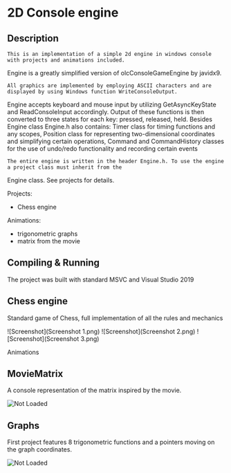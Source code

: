 2D Console engine
=====

Description
---------
	This is an implementation of a simple 2d engine in windows console with projects and animations included.
Engine is a greatly simplified version of olcConsoleGameEngine by javidx9. 

	All graphics are implemented by employing ASCII characters and are displayed by using Windows function WriteConsoleOutput. 
Engine accepts keyboard and mouse input by utilizing GetAsyncKeyState and ReadConsoleInput accordingly. Output of these functions 
is then converted to three states for each key: pressed, released, held. Besides Engine class Engine.h also contains: Timer class 
for timing functions and any scopes, Position class for representing two-dimensional coordinates and simplifying certain operations, 
Command and CommandHistory classes for the use of undo/redo functionality and recording certain events

	The entire engine is written in the header Engine.h. To use the engine a project class must inherit from the 
Engine class. See projects for details.
	
Projects: 
- Chess engine

Animations: 
- trigonometric graphs
- matrix from the movie

Compiling & Running
---------
The project was built with standard MSVC and Visual Studio 2019

Chess engine
---------
Standard game of Chess, full implementation of all the rules and mechanics

![Screenshot](Screenshot 1.png)
![Screenshot](Screenshot 2.png)
![Screenshot](Screenshot 3.png)

Animations

MovieMatrix
---------
A console representation of the matrix inspired by the movie.

![Not Loaded](https://media.giphy.com/media/UbZUJMRA4j7v4WYj2K/giphy.gif)

Graphs
---------
First project features 8 trigonometric functions and a pointers moving on the graph coordinates.

![Not Loaded](https://media.giphy.com/media/K5HnGAKasGZGSGjuSq/giphy.gif)
